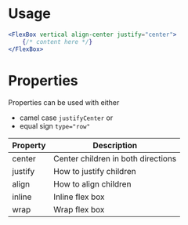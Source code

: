 # Usage

```jsx
<FlexBox vertical align-center justify="center">
    {/* content here */}
</FlexBox>
```

# Properties

Properties can be used with either
 - camel case `justifyCenter` or 
 - equal sign `type="row"`

| Property  | Description                        |
| ----------| -----------------------------------|
| center    | Center children in both directions |
| justify   | How to justify children            |
| align     | How to align children              |
| inline    | Inline flex box                    |
| wrap      | Wrap flex box                      |
